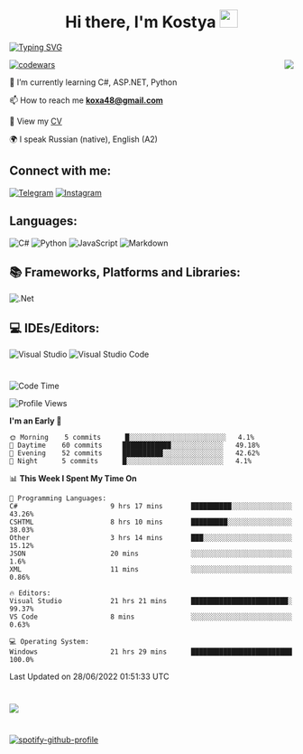 <h1 align="center">Hi there, I'm Kostya
<img src="https://github.com/blackcater/blackcater/raw/main/images/Hi.gif" height="32"/></h1>


[![Typing SVG](https://readme-typing-svg.herokuapp.com/?lines=Hello+world!;Welcome+to+my+GitHub)](https://git.io/typing-svg)

[![codewars](https://www.codewars.com/users/K-Rybak/badges/small)](https://www.codewars.com/users/K-Rybak) 
<img align="right" src="https://komarev.com/ghpvc/?username=K-Rybak">

🌱 I’m currently learning C#, ASP.NET, Python 

📫 How to reach me **koxa48@gmail.com**

📄 View my [CV](https://almaty.hh.kz/resume/13e886f9ff034c111e0039ed1f75714b386373)

🌍 I speak Russian (native), English (A2)

## Connect with me:
[![Telegram](https://img.shields.io/badge/@krybak-2CA5E0?style=social&logo=telegram&logoColor=white)](https://t.me/krybak)
[![Instagram](https://img.shields.io/badge/k.rybak-%23E4405F.svg?style=social&logo=Instagram&logoColor=#E4405F)](https://www.instagram.com/k.rybak/)

## Languages:
![C#](https://img.shields.io/badge/c%23-%23239120.svg?style=for-the-badge&logo=c-sharp&logoColor=white)
![Python](https://img.shields.io/badge/python-3670A0?style=for-the-badge&logo=python&logoColor=ffdd54)
![JavaScript](https://img.shields.io/badge/javascript-%23323330.svg?style=for-the-badge&logo=javascript&logoColor=%23F7DF1E)
![Markdown](https://img.shields.io/badge/markdown-%23000000.svg?style=for-the-badge&logo=markdown&logoColor=white)

## 📚 Frameworks, Platforms and Libraries:
![.Net](https://img.shields.io/badge/.NET-5C2D91?style=for-the-badge&logo=.net&logoColor=white)

## 💻 IDEs/Editors:
![Visual Studio](https://img.shields.io/badge/Visual%20Studio-5C2D91.svg?style=for-the-badge&logo=visual-studio&logoColor=white)
![Visual Studio Code](https://img.shields.io/badge/Visual%20Studio%20Code-0078d7.svg?style=for-the-badge&logo=visual-studio-code&logoColor=white)
#
<!--START_SECTION:waka-->
![Code Time](http://img.shields.io/badge/Code%20Time-40%20hrs%203%20mins-blue)

![Profile Views](http://img.shields.io/badge/Profile%20Views-2-blue)

**I'm an Early 🐤** 

```text
🌞 Morning    5 commits      █░░░░░░░░░░░░░░░░░░░░░░░░   4.1% 
🌆 Daytime    60 commits     ████████████░░░░░░░░░░░░░   49.18% 
🌃 Evening    52 commits     ██████████░░░░░░░░░░░░░░░   42.62% 
🌙 Night      5 commits      █░░░░░░░░░░░░░░░░░░░░░░░░   4.1%

```


📊 **This Week I Spent My Time On** 

```text
💬 Programming Languages: 
C#                       9 hrs 17 mins       ██████████░░░░░░░░░░░░░░░   43.26% 
CSHTML                   8 hrs 10 mins       █████████░░░░░░░░░░░░░░░░   38.03% 
Other                    3 hrs 14 mins       ███░░░░░░░░░░░░░░░░░░░░░░   15.12% 
JSON                     20 mins             ░░░░░░░░░░░░░░░░░░░░░░░░░   1.6% 
XML                      11 mins             ░░░░░░░░░░░░░░░░░░░░░░░░░   0.86%

🔥 Editors: 
Visual Studio            21 hrs 21 mins      ████████████████████████░   99.37% 
VS Code                  8 mins              ░░░░░░░░░░░░░░░░░░░░░░░░░   0.63%

💻 Operating System: 
Windows                  21 hrs 29 mins      █████████████████████████   100.0%

```


 Last Updated on 28/06/2022 01:51:33 UTC
<!--END_SECTION:waka-->
#
![](https://github-profile-summary-cards.vercel.app/api/cards/profile-details?username=K-rybak&theme=solarized_dark)
#
[![spotify-github-profile](https://spotify-github-profile.vercel.app/api/view?uid=31uivccrqvpafdzsk3vrzg4gc2yy&cover_image=false&theme=default&bar_color=53b14f&bar_color_cover=false)](https://github.com/kittinan/spotify-github-profile)
